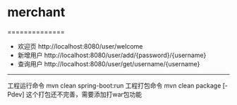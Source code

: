 # merchant
==============

* 欢迎页 http://localhost:8080/user/welcome
* 新增用户 http://localhost:8080/user/add/{password}/{username}
* 查询用户 http://localhost:8080/user/get/username/{username}
-----------------------------------------
工程运行命令 mvn clean spring-boot:run
工程打包命令 mvn clean package [-Pdev] 这个打包还不完善，需要添加打war包功能
